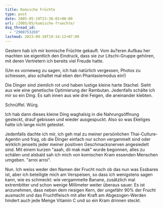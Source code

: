 ```yaml
---
title: Komische Früchte
type: post
date: 2005-05-19T23:38:01+00:00
url: /2005/05/komische-fruechte/
dsq_thread_id:
  - "2900753269"
lastmod: 2023-09-10T19:14:12+07:00
---
```

Gestern hab ich mir komische Früchte gekauft. Vom äu?eren Aufbau her machten sie eigentlich den Eindruck, dass sie zur Litschi-Gruppe gehören, mit deren Vertretern ich bereits viel Freude hatte.

(Um es vorneweg zu sagen, ich hab natürlich vergessen, Photos zu schiessen, also schaltet mal eben den Phantasiemodus ein!)

Die Dinger sind ziemlich rot und haben lustige kleine harte Stachel. Sieht aus wie eine genetische Optimierung der Rambutan. Jedenfalls schälte ich mir so ein Ding. Es sah innen aus wie drei Feigen, die aneinander klebten.

Schnüffel. Würg.

Ich hab dann dieses kleine Ding waghalsig in die Nahrungsöffnung gesteckt, drauf gebissen und wieder ausgespuckt. Also so was Ekeliges hatte ich lange nicht getestet.

Jedenfalls dachte ich mir, ich geh mal zu meiner persönlichen Thai-Culture-Agentin und frag, ob die Dinger einfach nur schon vergammelt sind oder wirklich jenseits jeder meiner positiven Geschmacksnerven angesiedelt sind. Mit einem kurzen "aaah, dii mak mak" wurde begonnen, alles zu schälen und alsbald sah ich mich von komischen Kram essenden Menschen umgeben. "arroi arroi".

Nun. Ich weiss weder den Namen der Frucht noch ob das nun was Essbares ist, aber ich beteiligte mich am Verspeisen, so dass ich wenigstens sagen kann, wie es schmeckt: wie vergammelte Banane, zusätzlich mal extrembitter und schon wenige Millimeter weiter überaus sauer. Es ist anzunehmen, dass neben dem riesigen Kern, der ungefähr 90% der Frucht ausmacht und das Fruchtfleisch mit aller Kraft am Abgezogen-Werden hindert auch jede Menge Vitamin C und so ein Kram drinnen steckt.

